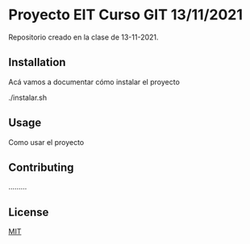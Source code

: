 # Proyecto EIT Curso GIT 13/11/2021

Repositorio creado en la clase de 13-11-2021.

## Installation

Acá vamos a documentar cómo instalar el proyecto

./instalar.sh

## Usage

Como usar el proyecto

## Contributing
.........

## License
[MIT](https://choosealicense.com/licenses/mit/)
